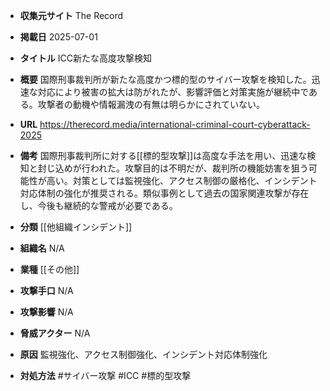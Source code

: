 - **収集元サイト**
The Record

- **掲載日**
2025-07-01

- **タイトル**
ICC新たな高度攻撃検知

- **概要**
国際刑事裁判所が新たな高度かつ標的型のサイバー攻撃を検知した。迅速な対応により被害の拡大は防がれたが、影響評価と対策実施が継続中である。攻撃者の動機や情報漏洩の有無は明らかにされていない。

- **URL**
https://therecord.media/international-criminal-court-cyberattack-2025

- **備考**
国際刑事裁判所に対する[[標的型攻撃]]は高度な手法を用い、迅速な検知と封じ込めが行われた。攻撃目的は不明だが、裁判所の機能妨害を狙う可能性が高い。対策としては監視強化、アクセス制御の厳格化、インシデント対応体制の強化が推奨される。類似事例として過去の国家関連攻撃が存在し、今後も継続的な警戒が必要である。

- **分類**
[[他組織インシデント]]

- **組織名**
N/A

- **業種**
[[その他]]

- **攻撃手口**
N/A

- **攻撃影響**
N/A

- **脅威アクター**
N/A

- **原因**
監視強化、アクセス制御強化、インシデント対応体制強化

- **対処方法**
#サイバー攻撃 #ICC #標的型攻撃
